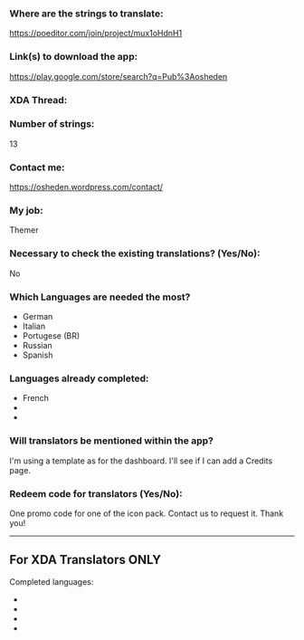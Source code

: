 <!-- Provide a public accessible link, where the translation can be discussed and improved. (paid platforms are not allowed) -->
### Where are the strings to translate:
https://poeditor.com/join/project/mux1oHdnH1  

### Link(s) to download the app:
https://play.google.com/store/search?q=Pub%3Aosheden  

<!-- Optional -->
### XDA Thread:

### Number of strings:
13  

<!-- Provide an email address, your account on social networks...-->
### Contact me:
https://osheden.wordpress.com/contact/  

<!-- Tell us if you are the main developer, community manager, designer,...-->
### My job:
Themer  

<!-- If you only want to receive translations for untranslated strings only -->
### Necessary to check the existing translations? (Yes/No):
No  

<!-- Optional -->
### Which Languages are needed the most?
* German
* Italian
* Portugese (BR)
* Russian
* Spanish

### Languages already completed:
* French
*
*

<!-- Credits are always appreciated -->
### Will translators be mentioned within the app?
I'm using a template as for the dashboard. I'll see if I can add a Credits page.  

<!-- Some developers offer redeem codes to thank translators and/or to help them to translate strings that are specific to PRO features. Please explain how to request one -->
### Redeem code for translators (Yes/No):
One promo code for one of the icon pack. Contact us to request it. Thank you!  

***

## For XDA Translators ONLY
Completed languages:
<!-- Add your XDA username next to your language(s) -->
*
*
*
*
